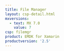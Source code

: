 ```yaml
---
title: File Manager
layout: csp-detail.html
mxversions:
  - text: MX 7.0
    value: 7
csp: filemgr
product: EMDK for Xamarin
productversion: '2.5'
---
```


















